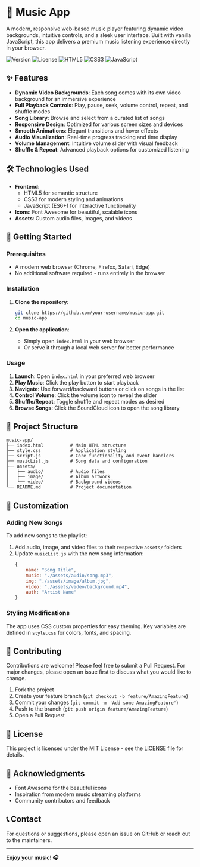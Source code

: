 # 🎵 Music App

A modern, responsive web-based music player featuring dynamic video backgrounds, intuitive controls, and a sleek user interface. Built with vanilla JavaScript, this app delivers a premium music listening experience directly in your browser.

![Version](https://img.shields.io/badge/version-1.0.0-blue.svg)
![License](https://img.shields.io/badge/license-MIT-green.svg)
![HTML5](https://img.shields.io/badge/HTML5-E34F26?style=flat&logo=html5&logoColor=white)
![CSS3](https://img.shields.io/badge/CSS3-1572B6?style=flat&logo=css3&logoColor=white)
![JavaScript](https://img.shields.io/badge/JavaScript-F7DF1E?style=flat&logo=javascript&logoColor=black)

## ✨ Features

- **Dynamic Video Backgrounds**: Each song comes with its own video background for an immersive experience
- **Full Playback Controls**: Play, pause, seek, volume control, repeat, and shuffle modes
- **Song Library**: Browse and select from a curated list of songs
- **Responsive Design**: Optimized for various screen sizes and devices
- **Smooth Animations**: Elegant transitions and hover effects
- **Audio Visualization**: Real-time progress tracking and time display
- **Volume Management**: Intuitive volume slider with visual feedback
- **Shuffle & Repeat**: Advanced playback options for customized listening

## 🛠️ Technologies Used

- **Frontend**:
  - HTML5 for semantic structure
  - CSS3 for modern styling and animations
  - JavaScript (ES6+) for interactive functionality
- **Icons**: Font Awesome for beautiful, scalable icons
- **Assets**: Custom audio files, images, and videos

## 🚀 Getting Started

### Prerequisites

- A modern web browser (Chrome, Firefox, Safari, Edge)
- No additional software required - runs entirely in the browser

### Installation

1. **Clone the repository**:
   ```bash
   git clone https://github.com/your-username/music-app.git
   cd music-app
   ```

2. **Open the application**:
   - Simply open `index.html` in your web browser
   - Or serve it through a local web server for better performance

### Usage

1. **Launch**: Open `index.html` in your preferred web browser
2. **Play Music**: Click the play button to start playback
3. **Navigate**: Use forward/backward buttons or click on songs in the list
4. **Control Volume**: Click the volume icon to reveal the slider
5. **Shuffle/Repeat**: Toggle shuffle and repeat modes as desired
6. **Browse Songs**: Click the SoundCloud icon to open the song library

## 📁 Project Structure

```
music-app/
├── index.html          # Main HTML structure
├── style.css           # Application styling
├── script.js           # Core functionality and event handlers
├── musicList.js        # Song data and configuration
├── assets/
│   ├── audio/          # Audio files
│   ├── image/          # Album artwork
│   └── video/          # Background videos
└── README.md           # Project documentation
```

## 🎨 Customization

### Adding New Songs

To add new songs to the playlist:

1. Add audio, image, and video files to their respective `assets/` folders
2. Update `musicList.js` with the new song information:
   ```javascript
   {
       name: "Song Title",
       music: "./assets/audio/song.mp3",
       img: "./assets/image/album.jpg",
       video: "./assets/video/background.mp4",
       auth: "Artist Name"
   }
   ```

### Styling Modifications

The app uses CSS custom properties for easy theming. Key variables are defined in `style.css` for colors, fonts, and spacing.

## 🤝 Contributing

Contributions are welcome! Please feel free to submit a Pull Request. For major changes, please open an issue first to discuss what you would like to change.

1. Fork the project
2. Create your feature branch (`git checkout -b feature/AmazingFeature`)
3. Commit your changes (`git commit -m 'Add some AmazingFeature'`)
4. Push to the branch (`git push origin feature/AmazingFeature`)
5. Open a Pull Request

## 📄 License

This project is licensed under the MIT License - see the [LICENSE](LICENSE) file for details.

## 🙏 Acknowledgments

- Font Awesome for the beautiful icons
- Inspiration from modern music streaming platforms
- Community contributors and feedback

## 📞 Contact

For questions or suggestions, please open an issue on GitHub or reach out to the maintainers.

---

**Enjoy your music! 🎧**
